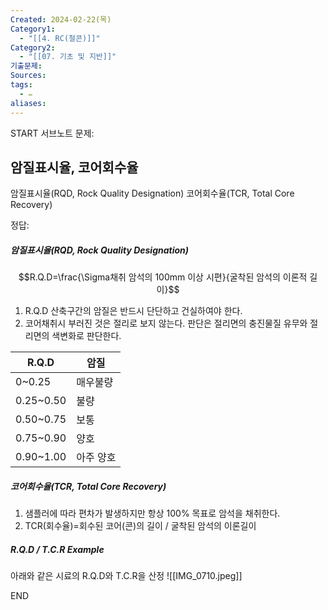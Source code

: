 ```yaml
---
Created: 2024-02-22(목)
Category1:
  - "[[4. RC(철콘)]]"
Category2:
  - "[[07. 기초 및 지반]]"
기출문제: 
Sources: 
tags:
  - ✏️
aliases:
---
```

START
서브노트
문제:  
## 암질표시율, 코어회수율 
암질표시율(RQD, Rock Quality Designation)
코어회수율(TCR, Total Core Recovery)


정답: 
##### 암질표시율(RQD, Rock Quality Designation)
$$R.Q.D=\frac{\Sigma채취 암석의 100mm 이상 시편}{굴착된 암석의 이론적 길이}$$
1. R.Q.D 산축구간의 암질은 반드시 단단하고 건실하여야 한다.
2. 코어채취시 부러진 것은 절리로 보지 않는다. 판단은 절리면의 충진물질 유무와 절리면의 색변화로 판단한다.

| R.Q.D     | 암질      |
| --------- | --------- |
| 0~0.25    | 매우불량  |
| 0.25~0.50 | 불량      |
| 0.50~0.75 | 보통      |
| 0.75~0.90 | 양호      |
| 0.90~1.00 | 아주 양호 |

##### 코어회수율(TCR, Total Core Recovery)
1. 샘플러에 따라 편차가 발생하지만 항상 100% 목표로 암석을 채취한다.
2. TCR(회수율)=회수된 코어(콘)의 길이 / 굴착된 암석의 이론길이
##### R.Q.D / T.C.R Example
아래와 같은 시료의 R.Q.D와 T.C.R을  산정
![[IMG_0710.jpeg]]
<!--ID: 1688385888611-->
END

